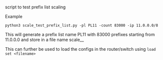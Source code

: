 script to test prefix list scaling

Example
```
python3 scale_test_prefix_list.py -pl PL11 -count 83000 -ip 11.0.0.0/8
```

This will generate a prefix list name PL11 with 83000 prefixes starting from 11.0.0.0 and store in a file name scale_<PL name>_<count>

This can further be used to load the configs in the router/switch using `load set <filename>`
